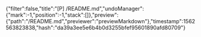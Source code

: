 {"filter":false,"title":"[P] /README.md","undoManager":{"mark":-1,"position":-1,"stack":[]},"preview":{"path":"/README.md","previewer":"previewMarkdown"},"timestamp":1562563823838,"hash":"da39a3ee5e6b4b0d3255bfef95601890afd80709"}